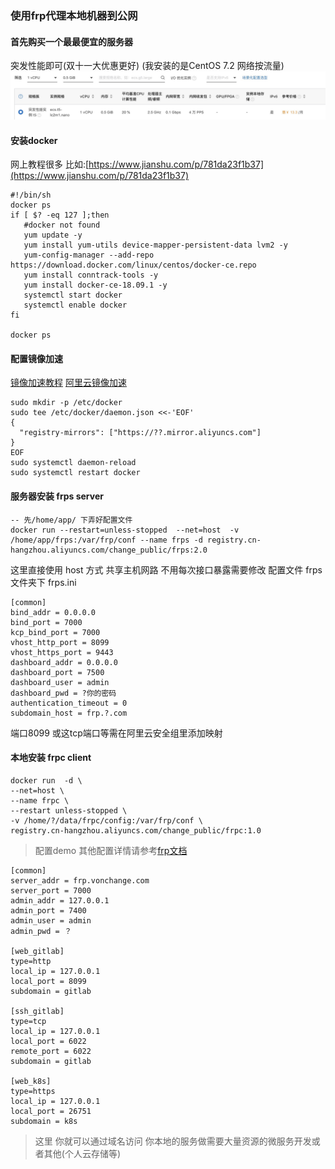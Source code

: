 ### 使用frp代理本地机器到公网

#### 首先购买一个最最便宜的服务器
突发性能即可(双十一大优惠更好) (我安装的是CentOS 7.2  网络按流量)
![ecs](../image/aliecs.jpg)
#### 安装docker 
网上教程很多 比如:[https://www.jianshu.com/p/781da23f1b37](https://www.jianshu.com/p/781da23f1b37)

 ```angular2html
#!/bin/sh
docker ps
if [ $? -eq 127 ];then
    #docker not found
    yum update -y
    yum install yum-utils device-mapper-persistent-data lvm2 -y
    yum-config-manager --add-repo https://download.docker.com/linux/centos/docker-ce.repo
    yum install conntrack-tools -y
    yum install docker-ce-18.09.1 -y
    systemctl start docker
    systemctl enable docker
fi

docker ps
```
#### 配置镜像加速
[镜像加速教程](https://www.runoob.com/docker/docker-mirror-acceleration.html)
[阿里云镜像加速](https://cr.console.aliyun.com/cn-hangzhou/instances/mirrors)
```angular2html
sudo mkdir -p /etc/docker
sudo tee /etc/docker/daemon.json <<-'EOF'
{
  "registry-mirrors": ["https://??.mirror.aliyuncs.com"]
}
EOF
sudo systemctl daemon-reload
sudo systemctl restart docker
```
#### 服务器安装 frps server
```
-- 先/home/app/ 下弄好配置文件
docker run --restart=unless-stopped  --net=host  -v /home/app/frps:/var/frp/conf --name frps -d registry.cn-hangzhou.aliyuncs.com/change_public/frps:2.0
```
这里直接使用 host 方式 共享主机网路 不用每次接口暴露需要修改
配置文件 frps文件夹下 frps.ini
```angular2html
[common]
bind_addr = 0.0.0.0
bind_port = 7000
kcp_bind_port = 7000
vhost_http_port = 8099
vhost_https_port = 9443
dashboard_addr = 0.0.0.0
dashboard_port = 7500
dashboard_user = admin
dashboard_pwd = ?你的密码
authentication_timeout = 0
subdomain_host = frp.?.com
```
端口8099 或这tcp端口等需在阿里云安全组里添加映射

#### 本地安装 frpc client


```
docker run  -d \
--net=host \
--name frpc \
--restart unless-stopped \
-v /home/?/data/frpc/config:/var/frp/conf \
registry.cn-hangzhou.aliyuncs.com/change_public/frpc:1.0

```
> 配置demo 其他配置详情请参考[frp文档](https://github.com/fatedier/frp/blob/master/README_zh.md)
```angular2html
[common]
server_addr = frp.vonchange.com
server_port = 7000
admin_addr = 127.0.0.1
admin_port = 7400
admin_user = admin
admin_pwd = ？

[web_gitlab]
type=http
local_ip = 127.0.0.1
local_port = 8099
subdomain = gitlab

[ssh_gitlab]
type=tcp
local_ip = 127.0.0.1
local_port = 6022
remote_port = 6022
subdomain = gitlab

[web_k8s]
type=https
local_ip = 127.0.0.1
local_port = 26751
subdomain = k8s
```

> 这里 你就可以通过域名访问 你本地的服务做需要大量资源的微服务开发或者其他(个人云存储等)
